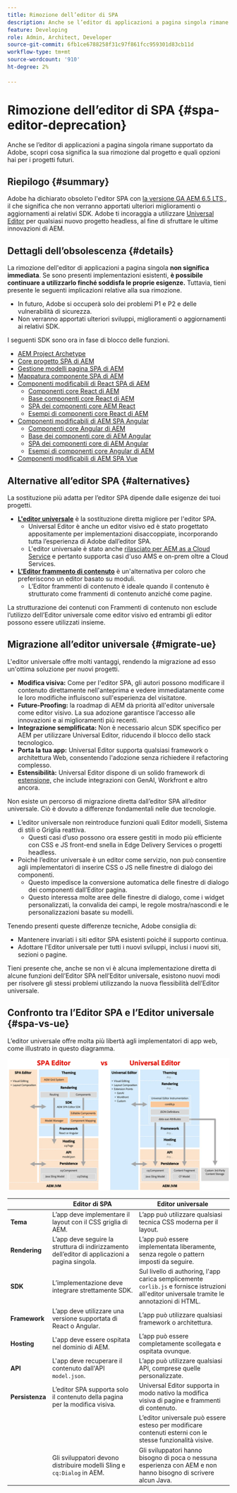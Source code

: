 ```yaml
---
title: Rimozione dell’editor di SPA
description: Anche se l’editor di applicazioni a pagina singola rimane supportato da Adobe, scopri cosa significa la sua rimozione dal progetto e quali opzioni hai per i progetti futuri.
feature: Developing
role: Admin, Architect, Developer
source-git-commit: 6fb1ce6788258f31c97f861fcc959301d83cb11d
workflow-type: tm+mt
source-wordcount: '910'
ht-degree: 2%

---
```



# Rimozione dell’editor di SPA {#spa-editor-deprecation}

Anche se l’editor di applicazioni a pagina singola rimane supportato da Adobe, scopri cosa significa la sua rimozione dal progetto e quali opzioni hai per i progetti futuri.

## Riepilogo {#summary}

Adobe ha dichiarato obsoleto l&#39;editor SPA con [la versione GA AEM 6.5 LTS,](/help/release-notes/release-notes.md#deprecated-and-removed-features), il che significa che non verranno apportati ulteriori miglioramenti o aggiornamenti ai relativi SDK. Adobe ti incoraggia a utilizzare [Universal Editor](/help/sites-developing/universal-editor/introduction.md) per qualsiasi nuovo progetto headless, al fine di sfruttare le ultime innovazioni di AEM.

## Dettagli dell’obsolescenza {#details}

La rimozione dell&#39;editor di applicazioni a pagina singola **non significa immediata**. Se sono presenti implementazioni esistenti, **è possibile continuare a utilizzarlo finché soddisfa le proprie esigenze.** Tuttavia, tieni presente le seguenti implicazioni relative alla sua rimozione.

* In futuro, Adobe si occuperà solo dei problemi P1 e P2 e delle vulnerabilità di sicurezza.
* Non verranno apportati ulteriori sviluppi, miglioramenti o aggiornamenti ai relativi SDK.

I seguenti SDK sono ora in fase di blocco delle funzioni.

* [AEM Project Archetype](https://github.com/adobe/aem-project-archetype/)
* [Core progetto SPA di AEM](https://github.com/adobe/aem-spa-project-core)
* [Gestione modelli pagina SPA di AEM](https://github.com/adobe/aem-spa-page-model-manager)
* [Mappatura componente SPA di AEM](https://github.com/adobe/aem-spa-component-mapping)
* [Componenti modificabili di React SPA di AEM](https://github.com/adobe/aem-react-editable-components)
   * [Componenti core React di AEM](https://github.com/adobe/aem-react-core-wcm-components)
   * [Base componenti core React di AEM](https://github.com/adobe/aem-react-core-wcm-components-base)
   * [SPA dei componenti core AEM React](https://github.com/adobe/aem-react-core-wcm-components-spa)
   * [Esempi di componenti core React di AEM](https://github.com/adobe/aem-react-core-wcm-components-examples)
* [Componenti modificabili di AEM SPA Angular](https://github.com/adobe/aem-angular-editable-components)
   * [Componenti core Angular di AEM](https://github.com/adobe/aem-angular-core-wcm-components)
   * [Base dei componenti core di AEM Angular](https://github.com/adobe/aem-angular-core-wcm-components-base)
   * [SPA dei componenti core di AEM Angular](https://github.com/adobe/aem-angular-core-wcm-components-spa)
   * [Esempi di componenti core Angular di AEM](https://github.com/adobe/aem-angular-core-wcm-components-examples)
* [Componenti modificabili di AEM SPA Vue](https://github.com/mavicellc/aem-vue-editable-components)

## Alternative all’editor SPA {#alternatives}

La sostituzione più adatta per l’editor SPA dipende dalle esigenze dei tuoi progetti.

* **[L&#39;editor universale](/help/sites-developing/universal-editor/introduction.md)** è la sostituzione diretta migliore per l&#39;editor SPA.
   * Universal Editor è anche un editor visivo ed è stato progettato appositamente per implementazioni disaccoppiate, incorporando tutta l’esperienza di Adobe dall’editor SPA.
   * L&#39;editor universale è stato anche [rilasciato per AEM as a Cloud Service](https://experienceleague.adobe.com/it/docs/experience-manager-cloud-service/content/implementing/developing/universal-editor/introduction) e pertanto supporta casi d&#39;uso AMS e on-prem oltre a Cloud Services.
* **[L&#39;Editor frammento di contenuto](/help/assets/content-fragments/content-fragments-managing.md)** è un&#39;alternativa per coloro che preferiscono un editor basato su moduli.
   * L’Editor frammenti di contenuto è ideale quando il contenuto è strutturato come frammenti di contenuto anziché come pagine.

La strutturazione dei contenuti con Frammenti di contenuto non esclude l’utilizzo dell’Editor universale come editor visivo ed entrambi gli editor possono essere utilizzati insieme.

## Migrazione all’editor universale {#migrate-ue}

L&#39;editor universale offre molti vantaggi, rendendo la migrazione ad esso un&#39;ottima soluzione per nuovi progetti.

* **Modifica visiva:** Come per l&#39;editor SPA, gli autori possono modificare il contenuto direttamente nell&#39;anteprima e vedere immediatamente come le loro modifiche influiscono sull&#39;esperienza del visitatore.
* **Future-Proofing:** la roadmap di AEM dà priorità all&#39;editor universale come editor visivo. La sua adozione garantisce l’accesso alle innovazioni e ai miglioramenti più recenti.
* **Integrazione semplificata:** Non è necessario alcun SDK specifico per AEM per utilizzare Universal Editor, riducendo il blocco dello stack tecnologico.
* **Porta la tua app:** Universal Editor supporta qualsiasi framework o architettura Web, consentendo l&#39;adozione senza richiedere il refactoring complesso.
* **Estensibilità:** Universal Editor dispone di un solido framework di [estensione,](https://experienceleague.adobe.com/en/docs/experience-manager-cloud-service/content/implementing/developing/universal-editor/extending) che include integrazioni con GenAI, Workfront e altro ancora.

Non esiste un percorso di migrazione diretta dall’editor SPA all’editor universale. Ciò è dovuto a differenze fondamentali nelle due tecnologie.

* L’editor universale non reintroduce funzioni quali Editor modelli, Sistema di stili o Griglia reattiva.
   * Questi casi d’uso possono ora essere gestiti in modo più efficiente con CSS e JS front-end snella in Edge Delivery Services o progetti headless.
* Poiché l’editor universale è un editor come servizio, non può consentire agli implementatori di inserire CSS o JS nelle finestre di dialogo dei componenti.
   * Questo impedisce la conversione automatica delle finestre di dialogo dei componenti dall’Editor pagina.
   * Questo interessa molte aree delle finestre di dialogo, come i widget personalizzati, la convalida dei campi, le regole mostra/nascondi e le personalizzazioni basate su modelli.

Tenendo presenti queste differenze tecniche, Adobe consiglia di:

* Mantenere invariati i siti editor SPA esistenti poiché il supporto continua.
* Adottare l&#39;Editor universale per tutti i nuovi sviluppi, inclusi i nuovi siti, sezioni o pagine.

Tieni presente che, anche se non vi è alcuna implementazione diretta di alcune funzioni dell’Editor SPA nell’Editor universale, esistono nuovi modi per risolvere gli stessi problemi utilizzando la nuova flessibilità dell’Editor universale.

## Confronto tra l’Editor SPA e l’Editor universale {#spa-vs-ue}

L’editor universale offre molta più libertà agli implementatori di app web, come illustrato in questo diagramma.

![Architetture Universal Editor e SPA Editor confrontate](assets/spa-editor-vs-ue.png)

|  | Editor di SPA | Editor universale |
|---|---|---|
| **Tema** | L’app deve implementare il layout con il CSS griglia di AEM. | L’app può utilizzare qualsiasi tecnica CSS moderna per il layout. |
| **Rendering** | L’app deve seguire la struttura di indirizzamento dell’editor di applicazioni a pagina singola. | L’app può essere implementata liberamente, senza regole o pattern imposti da seguire. |
| **SDK** | L’implementazione deve integrare strettamente SDK. | Sul livello di authoring, l&#39;app carica semplicemente `corlib.js` e fornisce istruzioni all&#39;editor universale tramite le annotazioni di HTML. |
| **Framework** | L’app deve utilizzare una versione supportata di React o Angular. | L’app può utilizzare qualsiasi framework o architettura. |
| **Hosting** | L&#39;app deve essere ospitata nel dominio di AEM. | L’app può essere completamente scollegata e ospitata ovunque. |
| **API** | L&#39;app deve recuperare il contenuto dall&#39;API `model.json`. | L’app può utilizzare qualsiasi API, comprese quelle personalizzate. |
| **Persistenza** | L’editor SPA supporta solo il contenuto della pagina per la modifica visiva. | Universal Editor supporta in modo nativo la modifica visiva di pagine e frammenti di contenuto. |
|  |  | L’editor universale può essere esteso per modificare contenuti esterni con le stesse funzionalità visive. |
|  | Gli sviluppatori devono distribuire modelli Sling e `cq:Dialog` in AEM. | Gli sviluppatori hanno bisogno di poca o nessuna esperienza con AEM e non hanno bisogno di scrivere alcun Java. |
